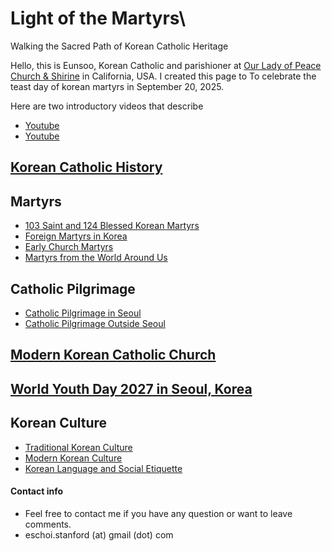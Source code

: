 # Light of the Martyrs\ 
Walking the Sacred Path of Korean Catholic Heritage  

Hello, this is Eunsoo, Korean Catholic and parishioner at [Our Lady of Peace Church & Shirine](https://www.olop-shrine.org/) in California, USA. I created this page to To celebrate the teast day of korean martyrs in September 20, 2025. 

Here are two introductory videos that describe 
- [Youtube]()
- [Youtube]()
  
## [Korean Catholic History]()
## Martyrs
- [103 Saint and 124 Blessed Korean Martyrs]()
- [Foreign Martyrs in Korea]()
- [Early Church Martyrs]()
- [Martyrs from the World Around Us]()

## Catholic Pilgrimage
- [Catholic Pilgrimage in Seoul]()
- [Catholic Pilgrimage Outside Seoul]()
## [Modern Korean Catholic Church]()
## [World Youth Day 2027 in Seoul, Korea]()
## Korean Culture
- [Traditional Korean Culture]()
- [Modern Korean Culture]()
- [Korean Language and Social Etiquette]()









#### Contact info
- Feel free to contact me if you have any question or want to leave comments. 
- eschoi.stanford (at) gmail (dot) com
